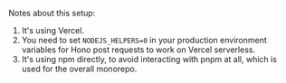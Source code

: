 Notes about this setup:

1. It's using Vercel.
2. You need to set `NODEJS_HELPERS=0` in your production environment variables for Hono post requests to work on Vercel serverless.
3. It's using npm directly, to avoid interacting with pnpm at all, which is used for the overall monorepo.
